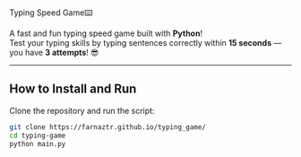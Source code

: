 Typing Speed Game⌨️  

A fast and fun typing speed game built with **Python**!  
 Test your typing skills by typing sentences correctly within **15 seconds** — you have **3 attempts**! 😎  

---

##  **How to Install and Run**  
Clone the repository and run the script:  

```bash
git clone https://farnaztr.github.io/typing_game/
cd typing-game
python main.py
